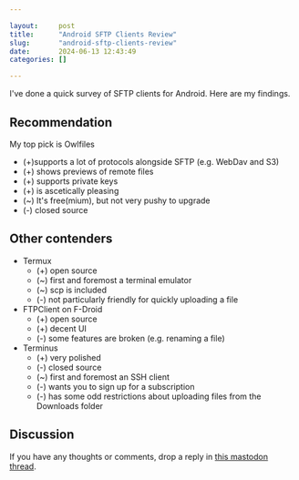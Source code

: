 ```yaml
---

layout:     post
title:      "Android SFTP Clients Review"
slug:       "android-sftp-clients-review"
date:       2024-06-13 12:43:49
categories: []

---
```


I've done a quick survey of SFTP clients for Android. Here are my findings.

## Recommendation

My top pick is Owlfiles
- (+)supports a lot of protocols alongside SFTP (e.g. WebDav and S3)
- (+) shows previews of remote files
- (+) supports private keys
- (+) is ascetically pleasing
- (~) It's free(mium), but not very pushy to upgrade
- (-) closed source

## Other contenders

- Termux
  - (+) open source
  - (~) first and foremost a terminal emulator
  - (~) scp is included
  - (-) not particularly friendly for quickly uploading a file
- FTPClient on F-Droid 
  - (+) open source
  - (+) decent UI
  - (-) some features are broken (e.g. renaming a file)
- Terminus
  - (+) very polished
  - (-) closed source
  - (~) first and foremost an SSH client
  - (-) wants you to sign up for a subscription
  - (-) has some odd restrictions about uploading files from the Downloads
    folder

## Discussion

If you have any thoughts or comments, drop a reply in [this mastodon
thread](https://tiny.tilde.website/@kindrobot/112610373065305607).
